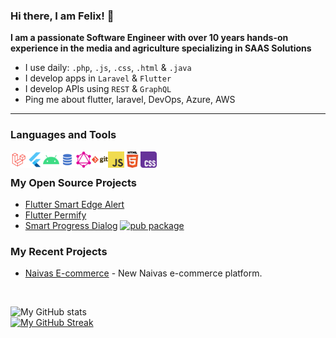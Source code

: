 ### Hi there, I am Felix! 👋

**I am a passionate Software Engineer with over 10 years hands-on experience in the media and agriculture specializing in SAAS Solutions**

- I use daily: ```.php```, ```.js```, ```.css```, ```.html``` & ```.java```
- I develop apps in ```Laravel``` & ```Flutter```
- I develop APIs using ```REST``` & ```GraphQL```
- Ping me about flutter, laravel, DevOps, Azure, AWS

---

### Languages and Tools

<img align="left" alt="Laravel" width="26px" src="https://raw.githubusercontent.com/github/explore/80688e429a7d4ef2fca1e82350fe8e3517d3494d/topics/laravel/laravel.png" />
<img align="left" alt="Flutter" width="26px" src="https://raw.githubusercontent.com/github/explore/80688e429a7d4ef2fca1e82350fe8e3517d3494d/topics/flutter/flutter.png">
<img align="left" alt="Flutter" width="26px" src="https://raw.githubusercontent.com/github/explore/80688e429a7d4ef2fca1e82350fe8e3517d3494d/topics/android/android.png">
<img align="left" alt="SQL" width="26px" src="https://raw.githubusercontent.com/github/explore/80688e429a7d4ef2fca1e82350fe8e3517d3494d/topics/sql/sql.png" />
<img align="left" alt="GraphQL" width="26px" src="https://raw.githubusercontent.com/github/explore/80688e429a7d4ef2fca1e82350fe8e3517d3494d/topics/graphql/graphql.png" />
<img align="left" alt="Git" width="26px" src="https://raw.githubusercontent.com/github/explore/80688e429a7d4ef2fca1e82350fe8e3517d3494d/topics/git/git.png" />
<img align="left" alt="JavaScript" width="26px" src="https://raw.githubusercontent.com/github/explore/80688e429a7d4ef2fca1e82350fe8e3517d3494d/topics/javascript/javascript.png" />
<img align="left" alt="HTML5" width="26px" src="https://raw.githubusercontent.com/github/explore/80688e429a7d4ef2fca1e82350fe8e3517d3494d/topics/html/html.png" />
<img align="left" alt="CSS3" width="26px" src="https://raw.githubusercontent.com/github/explore/80688e429a7d4ef2fca1e82350fe8e3517d3494d/topics/css/css.png" />  

<br />

### My Open Source Projects
- [Flutter Smart Edge Alert](https://github.com/fenicfelix/smart_edge_alert)
- [Flutter Permify](https://github.com/fenicfelix/flutter_permify)
- [Smart Progress Dialog]([https://github.com/fenicfelix/flutter_permify](https://pub.dev/packages/smart_progress_dialog)) [![pub package](https://img.shields.io/pub/v/smart_progress_dialog.svg)](https://pub.dev/packages/smart_progress_dialog)


### My Recent Projects
- [Naivas E-commerce](https://naivas.online?utm_source=GitHub) - New Naivas e-commerce platform.

  
<br/>

![My GitHub stats](https://github-readme-stats.vercel.app/api?username=fenicfelix&show_icons=true&theme=radical) <br/>
[![My GitHub Streak](https://streak-stats.demolab.com?user=fenicfelix&theme=dark&mode=weekly)](https://git.io/streak-stats) <br/>
